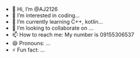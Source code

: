 - 👋 Hi, I’m @AJ2126
- 👀 I’m interested in coding...
- 🌱 I’m currently learning C++, kotlin...
- 💞️ I’m looking to collaborate on ...
- 📫 How to reach me: My number is 09155306537
- 😄 Pronouns: ...
- ⚡ Fun fact: ...

<!---
AJ2126/AJ2126 is a ✨ special ✨ repository because its `README.md` (this file) appears on your GitHub profile.
You can click the Preview link to take a look at your changes.
--->
